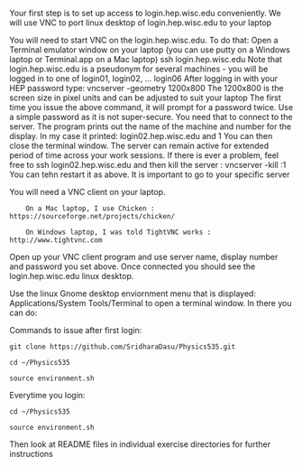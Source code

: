   
  
  Your first step is to set up access to login.hep.wisc.edu conveniently. 
   We will use VNC to port linux desktop of login.hep.wisc.edu to your laptop 
   
   You will need to start VNC on the login.hep.wisc.edu. To do that:
        Open a Terminal emulator window on your laptop 
	(you can use putty on a Windows laptop or Terminal.app on a Mac laptop)
              ssh login.hep.wisc.edu
	Note that login.hep.wisc.edu is a pseudonym for several machines - you will
	be logged in to one of login01, login02, ... login06
	After logging in with your HEP password type:
	      vncserver -geometry 1200x800
	The 1200x800 is the screen size in pixel units and can be adjusted to suit your laptop
	The first time you issue the above command, it will prompt for a password twice.
	Use a simple password as it is not super-secure.  You need that to connect to the server.
	The program prints out the name of the machine and number for the display.
	In my case it printed:  login02.hep.wisc.edu and 1
	You can then close the terminal window.  The server can remain active for extended
	period of time across your work sessions.  If there is ever a problem, feel free to
	ssh login02.hep.wisc.edu and then kill the server : vncserver -kill :1
        You can tehn restart it as above.  It is important to go to your specific server
	
   You will need a VNC client on your laptop.
   
        On a Mac laptop, I use Chicken : https://sourceforge.net/projects/chicken/
        
        On Windows laptop, I was told TightVNC works : http://www.tightvnc.com

   Open up your VNC client program and use server name, display number and password you set above.
   Once connected you should see the login.hep.wisc.edu linux desktop.

   Use the linux Gnome desktop enviornment menu that is displayed: Applications/System Tools/Terminal
   to open a terminal window.  In there you can do:


Commands to issue after first login:

    git clone https://github.com/SridharaDasu/Physics535.git
    
    cd ~/Physics535
    
    source environment.sh

Everytime you login:

    cd ~/Physics535
    
    source environment.sh

Then look at README files in individual exercise directories for further instructions
